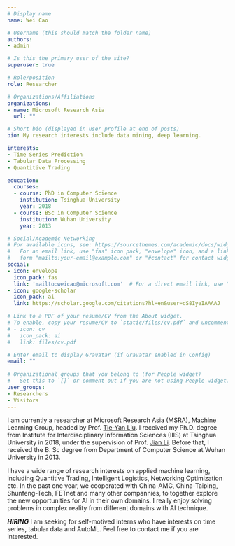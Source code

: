 ```yaml
---
# Display name
name: Wei Cao

# Username (this should match the folder name)
authors:
- admin

# Is this the primary user of the site?
superuser: true

# Role/position
role: Researcher

# Organizations/Affiliations
organizations:
- name: Microsoft Research Asia
  url: ""

# Short bio (displayed in user profile at end of posts)
bio: My research interests include data mining, deep learning.

interests:
- Time Series Prediction
- Tabular Data Processing
- Quantitive Trading

education:
  courses:
  - course: PhD in Computer Science
    institution: Tsinghua University
    year: 2018
  - course: BSc in Computer Science
    institution: Wuhan University
    year: 2013

# Social/Academic Networking
# For available icons, see: https://sourcethemes.com/academic/docs/widgets/#icons
#   For an email link, use "fas" icon pack, "envelope" icon, and a link in the
#   form "mailto:your-email@example.com" or "#contact" for contact widget.
social:
- icon: envelope
  icon_pack: fas
  link: 'mailto:weicao@microsoft.com'  # For a direct email link, use "mailto:test@example.org".
- icon: google-scholar
  icon_pack: ai
  link: https://scholar.google.com/citations?hl=en&user=dS8IyeIAAAAJ

# Link to a PDF of your resume/CV from the About widget.
# To enable, copy your resume/CV to `static/files/cv.pdf` and uncomment the lines below.  
# - icon: cv
#   icon_pack: ai
#   link: files/cv.pdf

# Enter email to display Gravatar (if Gravatar enabled in Config)
email: ""
  
# Organizational groups that you belong to (for People widget)
#   Set this to `[]` or comment out if you are not using People widget.  
user_groups:
- Researchers
- Visitors
---
```

I am currently a researcher at Microsoft Research Asia (MSRA), Machine Learning Group, headed by Prof. [Tie-Yan Liu](https://www.microsoft.com/en-us/research/people/tyliu/). I received my Ph.D. degree from Institute for Interdisciplinary Information Sciences (IIIS) at Tsinghua University in 2018, under the supervision of Prof. [Jian Li](http://people.iiis.tsinghua.edu.cn/~jianli/). Before that, I received the B. Sc degree from Department of Computer Science at Wuhan University in 2013.

I have a wide range of research interests on applied machine learning, including Quantitive Trading, Intelligent Logistics, Networking Optimization etc. In the past one year, we cooperated with China-AMC, China-Taiping, Shunfeng-Tech, FETnet and many other compannies, to together explore the new opportunities for AI in their own domains. I really enjoy solving problems in complex reality from different domains with AI technique.

***HIRING*** I am seeking for self-motived interns who have interests on time series, tabular data and AutoML. Feel free to contact me if you are interested.
